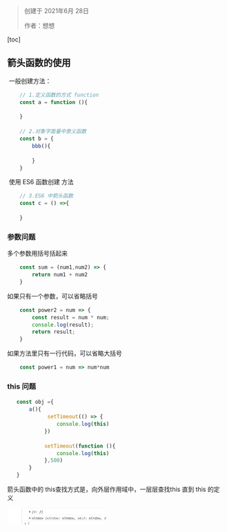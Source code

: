 > 创建于 2021年6月 28日
>
> 作者：想想

[toc]



## 箭头函数的使用

​		一般创建方法：

```js
    // 1.定义函数的方式 function
    const a = function (){

    }

    // 2.对象字面量中意义函数
    const b = {
        bbb(){

        }
    }
```

​		使用 ES6 函数创建 方法

```js
    // 3.ES6 中箭头函数
    const c = () =>{

    }
```



### 参数问题

多个参数用括号括起来

```js
    const sum = (num1,num2) => {
        return num1 + num2
    }
```

如果只有一个参数，可以省略括号

```js
    const power2 = num => {
        const result = num * num;
        console.log(result);
        return result;
    }
```

如果方法里只有一行代码，可以省略大括号

```js
    const power1 = num => num*num
```

### this 问题

```js
   const obj ={
       a(){
             setTimeout(() => {
                console.log(this)
            })
           
            setTimeout(function (){
                console.log(this)
            },500)
       }
   }
```

箭头函数中的 this查找方式是，向外层作用域中，一层层查找this 直到 this 的定义

<img src="images/image-20210628231712038.png" alt="image-20210628231712038" style="zoom:67%;" />

